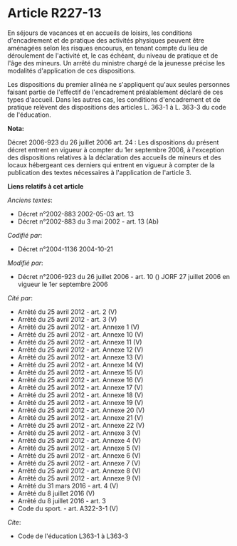 # Article R227-13

En séjours de vacances et en accueils de loisirs, les conditions d'encadrement et de pratique des activités physiques peuvent
être aménagées selon les risques encourus, en tenant compte du lieu de déroulement de l'activité et, le cas échéant, du
niveau de pratique et de l'âge des mineurs. Un arrêté du ministre chargé de la jeunesse précise les modalités d'application
de ces dispositions.

Les dispositions du premier alinéa ne s'appliquent qu'aux seules personnes faisant partie de l'effectif de l'encadrement
préalablement déclaré de ces types d'accueil. Dans les autres cas, les conditions d'encadrement et de pratique relèvent des
dispositions des articles L. 363-1 à L. 363-3 du code de l'éducation.

**Nota:**

Décret 2006-923 du 26 juillet 2006 art. 24 : Les dispositions du présent décret entrent en vigueur à compter du 1er septembre
2006, à l'exception des dispositions relatives à la déclaration des accueils de mineurs et des locaux hébergeant ces derniers
qui entrent en vigueur à compter de la publication des textes nécessaires à l'application de l'article 3.

**Liens relatifs à cet article**

_Anciens textes_:

  - Décret n°2002-883 2002-05-03 art. 13
  - Décret n°2002-883 du 3 mai 2002 - art. 13 (Ab)

_Codifié par_:

  - Décret n°2004-1136 2004-10-21

_Modifié par_:

  - Décret n°2006-923 du 26 juillet 2006 - art. 10 () JORF 27 juillet 2006 en vigueur le 1er septembre 2006

_Cité par_:

  - Arrêté du 25 avril 2012 - art. 2 (V)
  - Arrêté du 25 avril 2012 - art. 3 (V)
  - Arrêté du 25 avril 2012 - art. Annexe 1 (V)
  - Arrêté du 25 avril 2012 - art. Annexe 10 (V)
  - Arrêté du 25 avril 2012 - art. Annexe 11 (V)
  - Arrêté du 25 avril 2012 - art. Annexe 12 (V)
  - Arrêté du 25 avril 2012 - art. Annexe 13 (V)
  - Arrêté du 25 avril 2012 - art. Annexe 14 (V)
  - Arrêté du 25 avril 2012 - art. Annexe 15 (V)
  - Arrêté du 25 avril 2012 - art. Annexe 16 (V)
  - Arrêté du 25 avril 2012 - art. Annexe 17 (V)
  - Arrêté du 25 avril 2012 - art. Annexe 18 (V)
  - Arrêté du 25 avril 2012 - art. Annexe 19 (V)
  - Arrêté du 25 avril 2012 - art. Annexe 20 (V)
  - Arrêté du 25 avril 2012 - art. Annexe 21 (V)
  - Arrêté du 25 avril 2012 - art. Annexe 22 (V)
  - Arrêté du 25 avril 2012 - art. Annexe 3 (V)
  - Arrêté du 25 avril 2012 - art. Annexe 4 (V)
  - Arrêté du 25 avril 2012 - art. Annexe 5 (V)
  - Arrêté du 25 avril 2012 - art. Annexe 6 (V)
  - Arrêté du 25 avril 2012 - art. Annexe 7 (V)
  - Arrêté du 25 avril 2012 - art. Annexe 8 (V)
  - Arrêté du 25 avril 2012 - art. Annexe 9 (V)
  - Arrêté du 31 mars 2016 - art. 4 (V)
  - Arrêté du 8 juillet 2016 (V)
  - Arrêté du 8 juillet 2016 - art. 3
  - Code du sport. - art. A322-3-1 (V)

_Cite_:

  - Code de l'éducation L363-1 à L363-3

